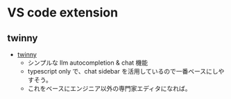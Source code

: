 # VS code extension

## twinny
* [twinny](https://github.com/rjmacarthy/twinny)
  * シンプルな llm autocompletion & chat 機能
  * typescript only で、chat sidebar を活用しているので一番ベースにしやすそう。
  * これをベースにエンジニア以外の専門家エディタになれば。
